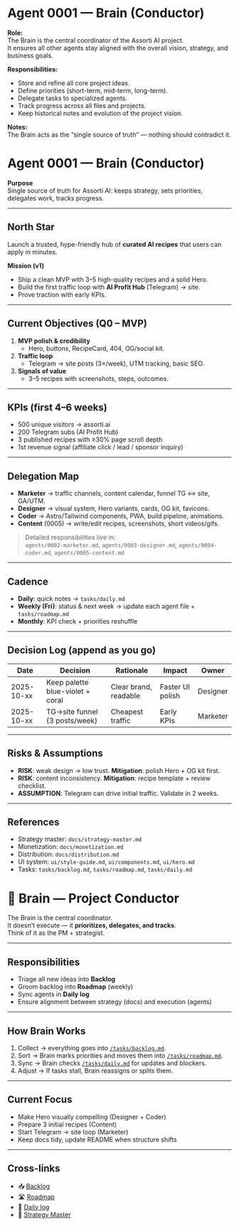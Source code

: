 # Agent 0001 — Brain (Conductor)

**Role:**  
The Brain is the central coordinator of the Assorti AI project.  
It ensures all other agents stay aligned with the overall vision, strategy, and business goals.

**Responsibilities:**  
- Store and refine all core project ideas.  
- Define priorities (short-term, mid-term, long-term).  
- Delegate tasks to specialized agents.  
- Track progress across all files and projects.  
- Keep historical notes and evolution of the project vision.  

**Notes:**  
The Brain acts as the “single source of truth” — nothing should contradict it.

# Agent 0001 — Brain (Conductor)

**Purpose**  
Single source of truth for Assorti AI: keeps strategy, sets priorities, delegates work, tracks progress.

---

## North Star
Launch a trusted, hype-friendly hub of **curated AI recipes** that users can apply in minutes.

**Mission (v1)**  
- Ship a clean MVP with 3–5 high-quality recipes and a solid Hero.  
- Build the first traffic loop with **AI Profit Hub** (Telegram) → site.  
- Prove traction with early KPIs.

---

## Current Objectives (Q0 – MVP)
1) **MVP polish & credibility**  
   - Hero, buttons, RecipeCard, 404, OG/social kit.  
2) **Traffic loop**  
   - Telegram → site posts (3×/week), UTM tracking, basic SEO.  
3) **Signals of value**  
   - 3–5 recipes with screenshots, steps, outcomes.

---

## KPIs (first 4–6 weeks)
- 500 unique visitors → assorti.ai  
- 200 Telegram subs (AI Profit Hub)  
- 3 published recipes with ≥30% page scroll depth  
- 1st revenue signal (affiliate click / lead / sponsor inquiry)

---

## Delegation Map
- **Marketer** → traffic channels, content calendar, funnel TG ↔ site, GA/UTM.  
- **Designer** → visual system, Hero variants, cards, OG kit, favicons.  
- **Coder** → Astro/Tailwind components, PWA, build pipeline, animations.  
- **Content** (0005) → write/edit recipes, screenshots, short videos/gifs.

> Detailed responsibilities live in:  
> `agents/0002-marketer.md`, `agents/0003-designer.md`, `agents/0004-coder.md`, `agents/0005-content.md`

---

## Cadence
- **Daily**: quick notes → `tasks/daily.md`  
- **Weekly (Fri)**: status & next week → update each agent file + `tasks/roadmap.md`  
- **Monthly**: KPI check + priorities reshuffle

---

## Decision Log (append as you go)

| Date | Decision | Rationale | Impact | Owner |
|------|----------|-----------|--------|-------|
| 2025-10-xx | Keep palette blue-violet + coral | Clear brand, readable | Faster UI polish | Designer |
| 2025-10-xx | TG→site funnel (3 posts/week) | Cheapest traffic | Early KPIs | Marketer |

---

## Risks & Assumptions
- **RISK**: weak design → low trust. **Mitigation**: polish Hero + OG kit first.  
- **RISK**: content inconsistency. **Mitigation**: recipe template + review checklist.  
- **ASSUMPTION**: Telegram can drive initial traffic. Validate in 2 weeks.

---

## References
- Strategy master: `docs/strategy-master.md`  
- Monetization: `docs/monetization.md`  
- Distribution: `docs/distribution.md`  
- UI system: `ui/style-guide.md`, `ui/components.md`, `ui/hero.md`  
- Tasks: `tasks/backlog.md`, `tasks/roadmap.md`, `tasks/daily.md`



# 🧠 Brain — Project Conductor

The Brain is the central coordinator.  
It doesn’t execute — it **prioritizes, delegates, and tracks**.  
Think of it as the PM + strategist.

---

## Responsibilities
- Triage all new ideas into **Backlog**  
- Groom backlog into **Roadmap** (weekly)  
- Sync agents in **Daily log**  
- Ensure alignment between strategy (docs) and execution (agents)

---

## How Brain Works
1. Collect → everything goes into [`/tasks/backlog.md`](../tasks/backlog.md).  
2. Sort → Brain marks priorities and moves them into [`/tasks/roadmap.md`](../tasks/roadmap.md).  
3. Sync → Brain checks [`/tasks/daily.md`](../tasks/daily.md) for updates and blockers.  
4. Adjust → If tasks stall, Brain reassigns or splits them.

---

## Current Focus
- Make Hero visually compelling (Designer + Coder)  
- Prepare 3 initial recipes (Content)  
- Start Telegram → site loop (Marketer)  
- Keep docs tidy, update README when structure shifts

---

## Cross-links
- 📥 [Backlog](../tasks/backlog.md)  
- 🛣 [Roadmap](../tasks/roadmap.md)  
- 📅 [Daily log](../tasks/daily.md)  
- 📑 [Strategy Master](../docs/strategy-master.md)  
